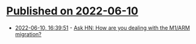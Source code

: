 # [Published on 2022-06-10](index.md)

* [2022-06-10, 16:39:51](https://news.ycombinator.com/item?id=31696447) - [Ask HN: How are you dealing with the M1/ARM migration?](https://news.ycombinator.com/item?id=31696447)
